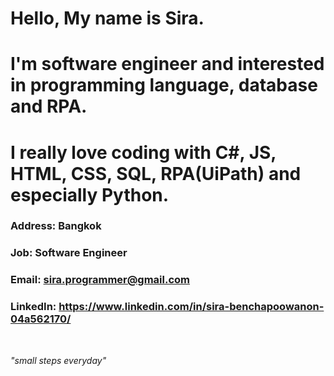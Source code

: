 # Hello, My name is Sira.
# I'm software engineer and interested in programming language, database and RPA.
# I really love coding with C#, JS, HTML, CSS, SQL, RPA(UiPath) and especially Python.

### Address: Bangkok
### Job: Software Engineer
### Email: sira.programmer@gmail.com
### LinkedIn: https://www.linkedin.com/in/sira-benchapoowanon-04a562170/
<br />

*"small steps everyday"*
